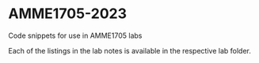 # AMME1705-2023
Code snippets for use in AMME1705 labs

Each of the listings in the lab notes is available in the respective lab folder.
